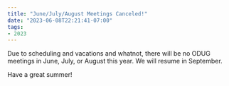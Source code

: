 ```yaml
---
title: "June/July/August Meetings Canceled!"
date: "2023-06-08T22:21:41-07:00"
tags:
- 2023
---
```


Due to scheduling and vacations and whatnot, there will be no ODUG meetings in June, July, or August this year. We will resume in September.

Have a great summer!
